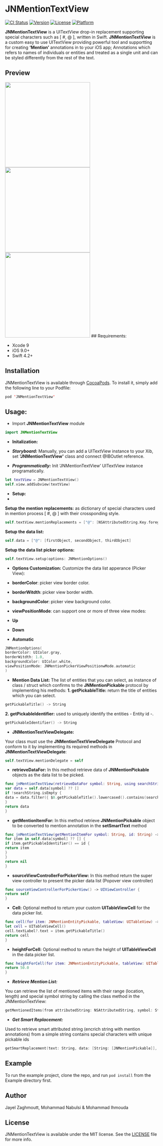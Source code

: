 # JNMentionTextView

[![CI Status](https://img.shields.io/travis/ihmouda/JNMentionTextView.svg?style=flat)](https://travis-ci.org/ihmouda/JNMentionTextView)
[![Version](https://img.shields.io/cocoapods/v/JNMentionTextView.svg?style=flat)](https://cocoapods.org/pods/JNMentionTextView)
[![License](https://img.shields.io/cocoapods/l/JNMentionTextView.svg?style=flat)](https://cocoapods.org/pods/JNMentionTextView)
[![Platform](https://img.shields.io/cocoapods/p/JNMentionTextView.svg?style=flat)](https://cocoapods.org/pods/JNMentionTextView)

**JNMentionTextView** is a UITextView drop-in replacement supporting special characters such as [ #, @ ], written in Swift. **JNMentionTextView** is a custom easy to use UITextView providing powerful tool and supportting for creating **‘Mention’** annotations in to your iOS app; Annotations which refers to names of individuals or entities and treated as a single unit and can be styled differently from the rest of the text.



## Preview

<img src="https://github.com/JNDisrupter/JNMentionTextView/raw/master/Images/mention-1.gif" width="280"/> 
<img src="https://github.com/JNDisrupter/JNMentionTextView/raw/master/Images/mention-2.gif" width="280"/> 
<img src="https://github.com/JNDisrupter/JNMentionTextView/raw/master/Images/mention-3.gif" width="280"/> 
## Requirements:

- Xcode 9
- iOS 9.0+
- Swift 4.2+


## Installation

JNMentionTextView is available through [CocoaPods](https://cocoapods.org). To install
it, simply add the following line to your Podfile:

```swift
pod 'JNMentionTextView'
```

## Usage:

- Import **JNMentionTextView** module
```swift
import JNMentionTextView
```

- **Initalization:**
- ***Storyboard:***
Manually, you can add a UITextView instance to your Xib, set **'JNMentionTextView'** class and connect @IBOutlet reference.

- ***Programmatically:***
Init ‘JNMentionTextView’ UITextView instance programatically.

```swift
let textView = JNMentionTextView()
self.view.addSubview(textView)
```

-  **Setup:**
-  
**Setup the mention replacements:**
as dictionary of special characters used in mention process [ #, @ ] with their crossponding style. 
```swift
self.textView.mentionReplacements = ["@": [NSAttributedString.Key.foregroundColor: UIColor.blue,NSAttributedString.Key.font: UIFont.systemFont(ofSize: 17.0)]]
```
**Setup the data list:**

```swift
self.data = ["@": [firstObject, secondObject, thirdObject]
```

**Setup the data list picker options:**

```swift
self.textView.setup(options: JNMentionOptions()
```

- **Options Customization:**
Customize the data list apperance (Picker View):

- **borderColor**: picker view border color.
- **borderWitdth**: picker view border width.
- **backgroundColor**: picker view background color.
- **viewPositionMode**: can support one or more of three view modes:
- **Up**
- **Down**
- **Automatic**

```swift
JNMentionOptions(
borderColor: UIColor.gray,
borderWitdth: 1.0, 
backgroundColor: UIColor.white,
viewPositionMode: JNMentionPickerViewPositionwMode.automatic
)
```
-  **Mention Data List:**
The list of entities that you can select, as instance of class / struct which confirms to the **JNMentionPickable** protocol by implementing his methods:
**1. getPickableTitle:** return the title of entities which you can select.
```swift
getPickableTitle() -> String
```

**2. getPickableIdentifier:** used to uniquely identify the entities - Entity id -.

```swift
getPickableIdentifier() -> String
```

- **JNMentionTextViewDelegate:**

Your class must use the **JNMentionTextViewDelegate** Protocol and conform to it by implementing its required methods in **JNMentionTextViewDelegate**:

```swift
self.textView.mentionDelegate = self
```
- **retrieveDataFor:** In this method retrieve data of **JNMentionPickable** objects as the data list to be picked.
```swift
func jnMentionTextView(retrieveDataFor symbol: String, using searchString: String) -> [JNMentionPickable] {
var data = self.data[symbol] ?? []
if !searchString.isEmpty {
data = data.filter({ $0.getPickableTitle().lowercased().contains(searchString.lowercased())})
}
return data
}
```
- **getMentionItemFor:** In this method retrieve  **JNMentionPickable** object to be converted to mention annotation in the **setSmartText** method
```swift
func jnMentionTextView(getMentionItemFor symbol: String, id: String) -> JNMentionPickable? {
for item in self.data[symbol] ?? [] {
if item.getPickableIdentifier() == id {
return item
}
}
return nil
}
```
- **sourceViewControllerForPickerView:** In this method return the super view controller to present the picker data list (Popover view controller)
```swift
func sourceViewControllerForPickerView() -> UIViewController {
return self
}
```


- **Cell:** Optional method to return your custom **UITableViewCell** for the data picker list.

```swift
func cell(for item: JNMentionEntityPickable, tableView: UITableView) -> UITableViewCell {
let cell = UITableViewCell()
cell.textLabel?.text = item.getPickableTitle()
return cell
}
```
- **heightForCell:** Optional method to return the height of **UITableViewCell** in the data picker list.

```swift
func heightForCell(for item: JNMentionEntityPickable, tableView: UITableView) -> CGFloat {
return 50.0
}
```    
- ***Retrieve Mention List:***

You can retrieve the list of mentioned items with their range (location, length) and special symbol string by calling the class method in the JNMentionTextView:

```swift
getMentionedItems(from attributedString: NSAttributedString, symbol: String = "") -> [JNMentionEntity]
```

- ***Get Smart Replacement:***

Used to retrieve smart attributed string (encrich string with mention annotations) from a simple string contains special characters with unique pickable ids  

```swift
getSmartReplacement(text: String, data: [String: [JNMentionPickable]], normalAttributes: [NSAttributedString.Key: Any], mentionReplacements: [String: [NSAttributedString.Key : Any]]) -> NSAttributedString
```

## Example

To run the example project, clone the repo, and run `pod install` from the Example directory first.

## Author

Jayel Zaghmoutt, Mohammad Nabulsi & Mohammad Ihmouda

## License

JNMentionTextView is available under the MIT license. See the [LICENSE](https://github.com/JNDisrupter/JNMentionTextView/blob/master/LICENSE) file for more info.
